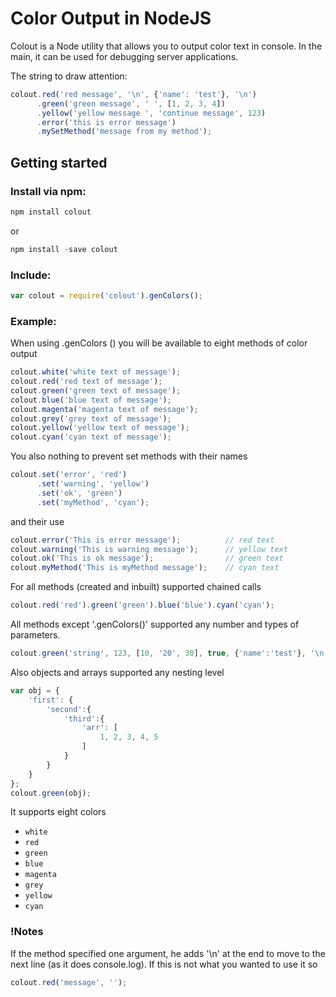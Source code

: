 # Color Output in NodeJS

Colout is a Node utility that allows you to output color text in console. In the main, it can be used for debugging server applications.

The string to draw attention:
```javascript
colout.red('red message', '\n', {'name': 'test'}, '\n')
	  .green('green message', ' ', [1, 2, 3, 4])
	  .yellow('yellow message ', 'continue message', 123)
	  .error('this is error message')
	  .mySetMethod('message from my method');
```

## Getting started

### Install via npm:
```javascript
npm install colout
```
or 
```javascript
npm install -save colout
```
### Include:
```javascript
var colout = require('colout').genColors();
```
### Example:
When using .genColors () you will be available to eight methods of color output
```javascript
colout.white('white text of message');
colout.red('red text of message');
colout.green('green text of message');
colout.blue('blue text of message');
colout.magenta('magenta text of message');
colout.grey('grey text of message');
colout.yellow('yellow text of message');
colout.cyan('cyan text of message');
```
You also nothing to prevent set methods with their names
```javascript
colout.set('error', 'red')
      .set('warning', 'yellow')
      .set('ok', 'green')
      .set('myMethod', 'cyan');
```
and their use
```javascript
colout.error('This is error message');          // red text
colout.warning('This is warning message');      // yellow text
colout.ok('This is ok message');                // green text
colout.myMethod('This is myMethod message');    // cyan text
```

For all methods (created and inbuilt) supported chained calls
```javascript
colout.red('red').green('green').blue('blue').cyan('cyan');
```
All methods except '.genColors()' supported any number and types of parameters.
```javascript
colout.green('string', 123, [10, '20', 30], true, {'name':'test'}, '\n');
```
Also objects and arrays supported any nesting level
```javascript
var obj = {
	'first': {
		'second':{
			'third':{
				'arr': [
					1, 2, 3, 4, 5
				]
			}	
		}
	}
};
colout.green(obj);
```

It supports eight colors
* `white`
* `red`
* `green`
* `blue`
* `magenta`
* `grey`
* `yellow`
* `cyan`

### !Notes
If the method specified one argument, he adds '\n' at the end to move to the next line (as it does console.log). If this is not what you wanted to use it so
```javascript
colout.red('message', '');
```
